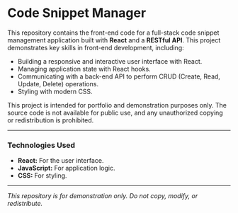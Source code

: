 # Code Snippet Manager

This repository contains the front-end code for a full-stack code snippet management application built with **React** and a **RESTful API**. This project demonstrates key skills in front-end development, including:

-   Building a responsive and interactive user interface with React.
-   Managing application state with React hooks.
-   Communicating with a back-end API to perform CRUD (Create, Read, Update, Delete) operations.
-   Styling with modern CSS.

This project is intended for portfolio and demonstration purposes only. The source code is not available for public use, and any unauthorized copying or redistribution is prohibited.

***

### Technologies Used

* **React:** For the user interface.
* **JavaScript:** For application logic.
* **CSS:** For styling.

***

_This repository is for demonstration only. Do not copy, modify, or redistribute._
